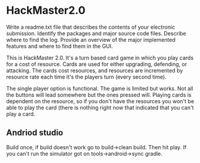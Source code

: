 # HackMaster2.0

Write a readme.txt file that describes the contents of your electronic submission. Identify the packages and major source code files. Describe where to find the log. Provide an overview of the major implemented features and where to find them in the GUI.

This is HackMaster 2.0. It's a turn based card game in which you play cards for a cost of resource. Cards are used for either upgrading, defending, or attacking. The cards cost resources, and resources are incremented by resource rate each time it's the players turn (every second time). 

The single player option is functional. The game is limited but works. Not all the buttons will lead somewhere but the ones pressed will. 
Playing cards is dependent on the resource, so if you don't have the resources you won't be able to play the card (there is nothing right now that indicated that you can't play a card.


## Andriod studio 
Build once, if build doesn't work go to build->clean build. Then hit play.
If you can't run the simulator got on tools->android->sync gradle.
